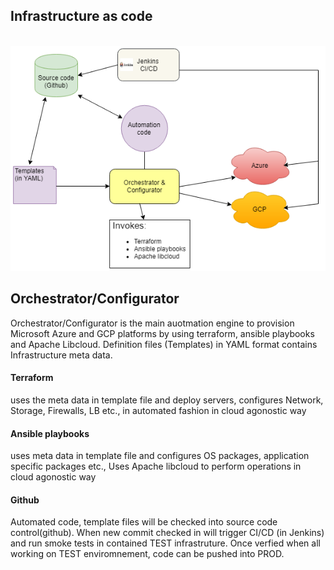 <h2>Infrastructure as code</h2>

&nbsp; &nbsp;![alt text](https://github.com/hgolla-repos/kube-demo/blob/master/Orchestrator.png)


<h2>Orchestrator/Configurator</h2>
Orchestrator/Configurator is the main auotmation engine to provision Microsoft Azure and GCP platforms by using terraform, ansible playbooks and Apache Libcloud. Definition files (Templates) in YAML  format contains Infrastructure meta data.

<h4> Terraform </h4> uses the meta data in template file and deploy servers, configures Network, Storage, Firewalls, LB etc., in automated fashion in cloud agonostic way
<h4> Ansible playbooks </h4> uses meta data in template file and configures OS packages, application specific packages etc., Uses Apache libcloud to perform operations in cloud agonostic way
<h4> Github </h4>
Automated code, template files will be checked into source code control(github). When new commit checked in will trigger CI/CD (in Jenkins) and run smoke tests in contained TEST infrastruture. Once verfied when all working on TEST enviromnement, code can be pushed into PROD. 

